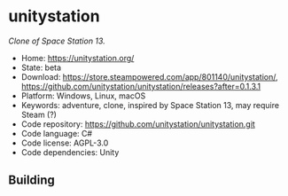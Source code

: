 # unitystation

_Clone of Space Station 13._

- Home: https://unitystation.org/
- State: beta
- Download: https://store.steampowered.com/app/801140/unitystation/, https://github.com/unitystation/unitystation/releases?after=0.1.3.1
- Platform: Windows, Linux, macOS
- Keywords: adventure, clone, inspired by Space Station 13, may require Steam (?)
- Code repository: https://github.com/unitystation/unitystation.git
- Code language: C#
- Code license: AGPL-3.0
- Code dependencies: Unity

## Building
